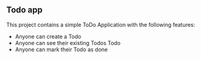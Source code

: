## Todo app

This project contains a simple ToDo Application with the following features:
- Anyone can create a Todo
- Anyone can see their existing Todos Todo
- Anyone can mark their Todo as done